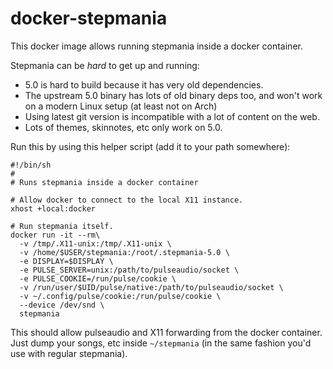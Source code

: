 docker-stepmania
================

This docker image allows running stepmania inside a docker container.

Stepmania can be *hard* to get up and running:

* 5.0 is hard to build because it has very old dependencies.
* The upstream 5.0 binary has lots of old binary deps too, and won't work on a
  modern Linux setup (at least not on Arch)
* Using latest git version is incompatible with a lot of content on the web.
* Lots of themes, skinnotes, etc only work on 5.0.

Run this by using this helper script (add it to your path somewhere):

```
#!/bin/sh
#
# Runs stepmania inside a docker container

# Allow docker to connect to the local X11 instance.
xhost +local:docker

# Run stepmania itself.
docker run -it --rm\
  -v /tmp/.X11-unix:/tmp/.X11-unix \
  -v /home/$USER/stepmania:/root/.stepmania-5.0 \
  -e DISPLAY=$DISPLAY \
  -e PULSE_SERVER=unix:/path/to/pulseaudio/socket \
  -e PULSE_COOKIE=/run/pulse/cookie \
  -v /run/user/$UID/pulse/native:/path/to/pulseaudio/socket \
  -v ~/.config/pulse/cookie:/run/pulse/cookie \
  --device /dev/snd \
  stepmania
```

This should allow pulseaudio and X11 forwarding from the docker container. Just
dump your songs, etc inside `~/stepmania` (in the same fashion you'd use with
regular stepmania).
